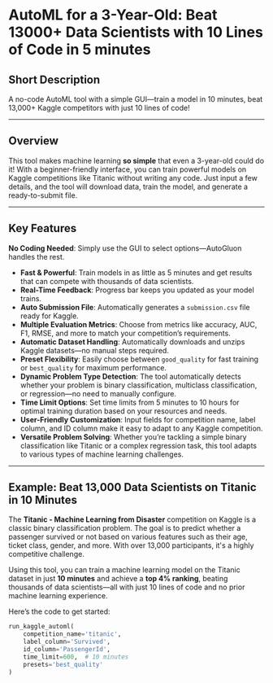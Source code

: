 # AutoML for a 3-Year-Old: Beat 13000+ Data Scientists with 10 Lines of Code in 5 minutes

## Short Description
A no-code AutoML tool with a simple GUI—train a model in 10 minutes, beat 13,000+ Kaggle competitors with just 10 lines of code!

---

## Overview

This tool makes machine learning **so simple** that even a 3-year-old could do it! With a beginner-friendly interface, you can train powerful models on Kaggle competitions like Titanic without writing any code. Just input a few details, and the tool will download data, train the model, and generate a ready-to-submit file.

---

## Key Features

 **No Coding Needed**: Simply use the GUI to select options—AutoGluon handles the rest.
- **Fast & Powerful**: Train models in as little as 5 minutes and get results that can compete with thousands of data scientists.
- **Real-Time Feedback**: Progress bar keeps you updated as your model trains.
- **Auto Submission File**: Automatically generates a `submission.csv` file ready for Kaggle.
- **Multiple Evaluation Metrics**: Choose from metrics like accuracy, AUC, F1, RMSE, and more to match your competition’s requirements.
- **Automatic Dataset Handling**: Automatically downloads and unzips Kaggle datasets—no manual steps required.
- **Preset Flexibility**: Easily choose between `good_quality` for fast training or `best_quality` for maximum performance.
- **Dynamic Problem Type Detection**: The tool automatically detects whether your problem is binary classification, multiclass classification, or regression—no need to manually configure.
- **Time Limit Options**: Set time limits from 5 minutes to 10 hours for optimal training duration based on your resources and needs.
- **User-Friendly Customization**: Input fields for competition name, label column, and ID column make it easy to adapt to any Kaggle competition.
- **Versatile Problem Solving**: Whether you’re tackling a simple binary classification like Titanic or a complex regression task, this tool adapts to various types of machine learning challenges.

---

## Example: Beat 13,000 Data Scientists on Titanic in 10 Minutes

The **Titanic - Machine Learning from Disaster** competition on Kaggle is a classic binary classification problem. The goal is to predict whether a passenger survived or not based on various features such as their age, ticket class, gender, and more. With over 13,000 participants, it's a highly competitive challenge.

Using this tool, you can train a machine learning model on the Titanic dataset in just **10 minutes** and achieve a **top 4% ranking**, beating thousands of data scientists—all with just 10 lines of code and no prior machine learning experience.

Here’s the code to get started:

```python
run_kaggle_automl(
    competition_name='titanic',
    label_column='Survived',
    id_column='PassengerId',
    time_limit=600,  # 10 minutes
    presets='best_quality'
)

